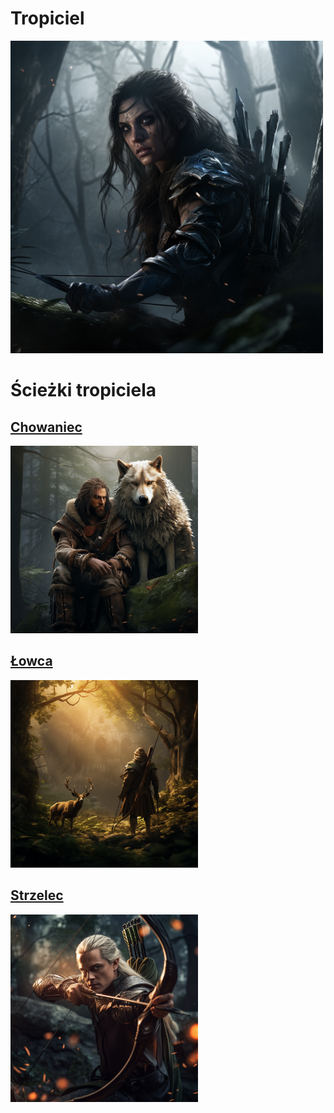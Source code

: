 # Tropiciel

<img src="imgs/tropiciel.png" width="500">

# Ścieżki tropiciela

## [Chowaniec](sciezki/chowaniec.md)
<img src="sciezki/imgs/chowaniec.png" width="300">

## [Łowca](sciezki/lowca.md)
<img src="sciezki/imgs/lowca.png" width="300">

## [Strzelec](sciezki/strzelec.md)
<img src="sciezki/imgs/strzelec.png" width="300">

